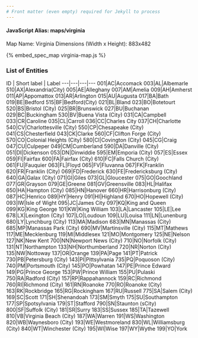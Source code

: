 ```yaml
---
# Front matter (even empty) required for Jekyll to process
---
```


#### JavaScript Alias: maps/virginia

Map Name: Virginia
Dimensions (Width x Height): 883x482



{% embed_spec_map virginia-map.js %}

### List of Entities

ID | Short label | Label
---|---|---|---
001|AC|Accomack
003|AL|Albemarle
510|AX|Alexandria(City)
005|AE|Alleghany
007|AM|Amelia
009|AH|Amherst
011|AP|Appomattox
013|AR|Arlington
015|AU|Augusta
017|BA|Bath
019|BE|Bedford
515|BF|Bedford(City)
021|BL|Bland
023|BO|Botetourt
520|BS|Bristol (City)
025|BR|Brunswick
027|BU|Buchanan
029|BC|Buckingham
530|BV|Buena Vista (City)
031|CA|Campbell
033|CR|Caroline
035|CL|Carroll
036|CC|Charles City
037|CH|Charlotte
540|CV|Charlottesville (City)
550|CP|Chesapeake (City)
041|CS|Chesterfield
043|CK|Clarke
560|CF|Clifton Forge (City)
570|CO|Colonial Heights (City)
580|CI|Covington (City)
045|CG|Craig
047|CU|Culpeper
049|CM|Cumberland
590|DA|Danville (City)
051|DI|Dickenson
053|DN|Dinwiddie
595|EM|Emporia (City)
057|ES|Essex
059|FI|Fairfax
600|FA|Fairfax (City)
610|FC|Falls Church (City)
061|FU|Fauquier
063|FL|Floyd
065|FV|Fluvanna
067|FK|Franklin
620|FR|Franklin (City)
069|FD|Frederick
630|FE|Fredericksburg (City)
640|GA|Galax (City)
071|GI|Giles
073|GL|Gloucester
075|GO|Goochland
077|GR|Grayson
079|GE|Greene
081|GV|Greensville
083|HL|Halifax
650|HA|Hampton (City)
085|HN|Hanover
660|HR|Harrisonburg (City)
087|HC|Henrico
089|HY|Henry
091|HI|Highland
670|HO|Hopewell (City)
093|IW|Isle of Wight
095|JC|James City
097|KQ|King and Queen
099|KG|King George
101|KW|King William
103|LA|Lancaster
105|LE|Lee
678|LX|Lexington (City)
107|LO|Loudoun
109|LU|Louisa
111|LN|Lunenburg
680|LY|Lynchburg (City)
113|MA|Madison
683|MN|Manassas (City)
685|MP|Manassas Park (City)
690|MV|Martinsville (City)
115|MT|Mathews
117|ME|Mecklenburg
119|MI|Middlesex
121|MO|Montgomery
125|NE|Nelson
127|NK|New Kent
700|NN|Newport News (City)
710|NO|Norfolk (City)
131|NT|Northampton
133|NH|Northumberland
720|NR|Norton (City)
135|NW|Nottoway
137|OR|Orange
139|PA|Page
141|PT|Patrick
730|PB|Petersburg (City)
143|PI|Pittsylvania
735|PQ|Poquoson (City)
740|PM|Portsmouth (City)
145|PO|Powhatan
147|PE|Prince Edward
149|PG|Prince George
153|PW|Prince William
155|PU|Pulaski
750|RA|Radford (City)
157|RP|Rappahannock
159|RC|Richmond
760|RI|Richmond (City)
161|RN|Roanoke
770|RO|Roanoke (City)
163|RK|Rockbridge
165|RG|Rockingham
167|RU|Russell
775|SA|Salem (City)
169|SC|Scott
171|SH|Shenandoah
173|SM|Smyth
175|SU|Southampton
177|SP|Spotsylvania
179|ST|Stafford
790|SN|Staunton  (sCity)
800|SF|Suffolk (City)
181|SR|Surry
183|SS|Sussex
185|TA|Tazewell
810|VB|Virginia Beach (City)
187|WA|Warren
191|WS|Washington
820|WB|Waynesboro (City)
193|WE|Westmoreland
830|WL|Williamsburg (City)
840|WT|Winchester (City)
195|WI|Wise
197|WY|Wythe
199|YO|York

